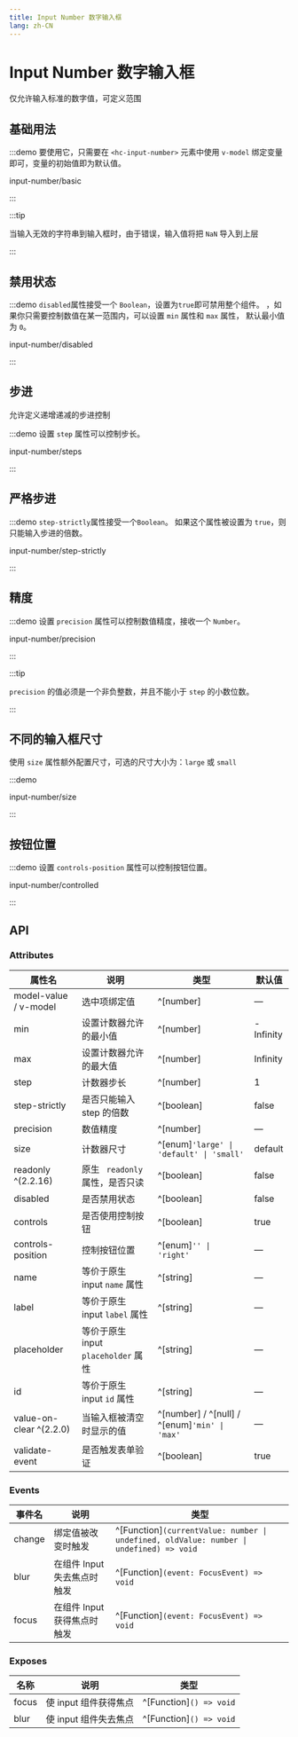 ```yaml
---
title: Input Number 数字输入框
lang: zh-CN
---
```


# Input Number 数字输入框

仅允许输入标准的数字值，可定义范围

## 基础用法

:::demo 要使用它，只需要在 `<hc-input-number>` 元素中使用 `v-model` 绑定变量即可，变量的初始值即为默认值。

input-number/basic

:::

:::tip

当输入无效的字符串到输入框时，由于错误，输入值将把 `NaN` 导入到上层

:::

## 禁用状态

:::demo `disabled`属性接受一个 `Boolean`，设置为`true`即可禁用整个组件。 ，如果你只需要控制数值在某一范围内，可以设置 `min` 属性和 `max` 属性， 默认最小值为 `0`。

input-number/disabled

:::

## 步进

允许定义递增递减的步进控制

:::demo 设置 `step` 属性可以控制步长。

input-number/steps

:::

## 严格步进

:::demo `step-strictly`属性接受一个`Boolean`。 如果这个属性被设置为 `true`，则只能输入步进的倍数。

input-number/step-strictly

:::

## 精度

:::demo 设置 `precision` 属性可以控制数值精度，接收一个 `Number`。

input-number/precision

:::

:::tip

`precision` 的值必须是一个非负整数，并且不能小于 `step` 的小数位数。

:::

## 不同的输入框尺寸

使用 `size` 属性额外配置尺寸，可选的尺寸大小为：`large` 或 `small`

:::demo

input-number/size

:::

## 按钮位置

:::demo 设置 `controls-position` 属性可以控制按钮位置。

input-number/controlled

:::

## API

### Attributes

| 属性名                     | 说明                           | 类型                                             | 默认值       |
| ----------------------- | ---------------------------- | ---------------------------------------------- | --------- |
| model-value / v-model   | 选中项绑定值                       | ^[number]                                      | —         |
| min                     | 设置计数器允许的最小值                  | ^[number]                                      | -Infinity |
| max                     | 设置计数器允许的最大值                  | ^[number]                                      | Infinity  |
| step                    | 计数器步长                        | ^[number]                                      | 1         |
| step-strictly           | 是否只能输入 step 的倍数              | ^[boolean]                                     | false     |
| precision               | 数值精度                         | ^[number]                                      | —         |
| size                    | 计数器尺寸                        | ^[enum]`'large' \| 'default' \| 'small'`     | default   |
| readonly ^(2.2.16)      | 原生 ` readonly` 属性，是否只读       | ^[boolean]                                     | false     |
| disabled                | 是否禁用状态                       | ^[boolean]                                     | false     |
| controls                | 是否使用控制按钮                     | ^[boolean]                                     | true      |
| controls-position       | 控制按钮位置                       | ^[enum]`'' \| 'right'`                        | —         |
| name                    | 等价于原生 input `name` 属性        | ^[string]                                      | —         |
| label                   | 等价于原生 input `label` 属性       | ^[string]                                      | —         |
| placeholder             | 等价于原生 input `placeholder` 属性 | ^[string]                                      | —         |
| id                      | 等价于原生 input `id` 属性          | ^[string]                                      | —         |
| value-on-clear ^(2.2.0) | 当输入框被清空时显示的值                 | ^[number] / ^[null] / ^[enum]`'min' \| 'max'` | —         |
| validate-event          | 是否触发表单验证                     | ^[boolean]                                     | true      |

### Events

| 事件名    | 说明                | 类型                                                                                           |
| ------ | ----------------- | -------------------------------------------------------------------------------------------- |
| change | 绑定值被改变时触发         | ^[Function]`(currentValue: number \| undefined, oldValue: number \| undefined) => void` |
| blur   | 在组件 Input 失去焦点时触发 | ^[Function]`(event: FocusEvent) => void`                                                  |
| focus  | 在组件 Input 获得焦点时触发 | ^[Function]`(event: FocusEvent) => void`                                                  |

### Exposes

| 名称    | 说明             | 类型                         |
| ----- | -------------- | -------------------------- |
| focus | 使 input 组件获得焦点 | ^[Function]`() => void` |
| blur  | 使 input 组件失去焦点 | ^[Function]`() => void` |
